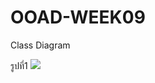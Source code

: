 # OOAD-WEEK09
Class Diagram

รูปที่1
![](http://www.plantuml.com/plantuml/img/JOqn2i0W34LtJv6n3bwXE7Ri5G865L8BoPTUlrqAZe_tu6K76-Qb0HqgL9NTnSDqCKfff-tWKUaUX2RahHlY8XzXM_cSe8u_Ry8bXYoZV8CN)
